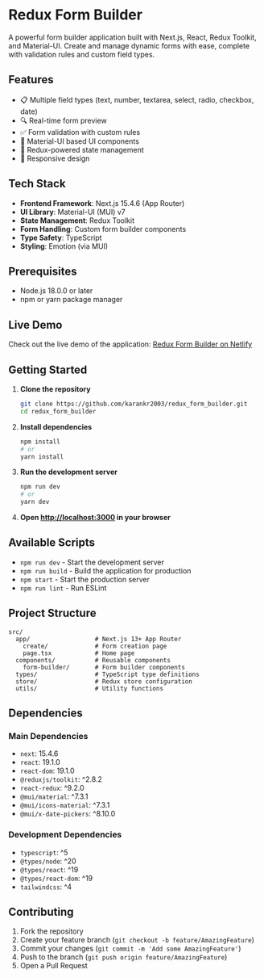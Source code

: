 # Redux Form Builder

A powerful form builder application built with Next.js, React, Redux Toolkit, and Material-UI. Create and manage dynamic forms with ease, complete with validation rules and custom field types.

## Features

- 📋 Multiple field types (text, number, textarea, select, radio, checkbox, date)
- 🔍 Real-time form preview
- ✅ Form validation with custom rules
- 🎨 Material-UI based UI components
- 🔄 Redux-powered state management
- 📱 Responsive design

## Tech Stack

- **Frontend Framework**: Next.js 15.4.6 (App Router)
- **UI Library**: Material-UI (MUI) v7
- **State Management**: Redux Toolkit
- **Form Handling**: Custom form builder components
- **Type Safety**: TypeScript
- **Styling**: Emotion (via MUI)

## Prerequisites

- Node.js 18.0.0 or later
- npm or yarn package manager

## Live Demo

Check out the live demo of the application: [Redux Form Builder on Netlify](https://your-netlify-app-url.netlify.app)

## Getting Started

1. **Clone the repository**
   ```bash
   git clone https://github.com/karankr2003/redux_form_builder.git
   cd redux_form_builder
   ```

2. **Install dependencies**
   ```bash
   npm install
   # or
   yarn install
   ```

3. **Run the development server**
   ```bash
   npm run dev
   # or
   yarn dev
   ```

4. **Open [http://localhost:3000](http://localhost:3000) in your browser**

## Available Scripts

- `npm run dev` - Start the development server
- `npm run build` - Build the application for production
- `npm start` - Start the production server
- `npm run lint` - Run ESLint

## Project Structure

```
src/
  app/                  # Next.js 13+ App Router
    create/             # Form creation page
    page.tsx            # Home page
  components/           # Reusable components
    form-builder/       # Form builder components
  types/                # TypeScript type definitions
  store/                # Redux store configuration
  utils/                # Utility functions
```

## Dependencies

### Main Dependencies
- `next`: 15.4.6
- `react`: 19.1.0
- `react-dom`: 19.1.0
- `@reduxjs/toolkit`: ^2.8.2
- `react-redux`: ^9.2.0
- `@mui/material`: ^7.3.1
- `@mui/icons-material`: ^7.3.1
- `@mui/x-date-pickers`: ^8.10.0

### Development Dependencies
- `typescript`: ^5
- `@types/node`: ^20
- `@types/react`: ^19
- `@types/react-dom`: ^19
- `tailwindcss`: ^4

## Contributing

1. Fork the repository
2. Create your feature branch (`git checkout -b feature/AmazingFeature`)
3. Commit your changes (`git commit -m 'Add some AmazingFeature'`)
4. Push to the branch (`git push origin feature/AmazingFeature`)
5. Open a Pull Request

